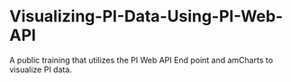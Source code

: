 # Visualizing-PI-Data-Using-PI-Web-API
A public training that utilizes the PI Web API End point and amCharts to visualize PI data.
